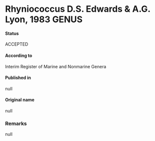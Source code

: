 # Rhyniococcus D.S. Edwards & A.G. Lyon, 1983 GENUS

#### Status
ACCEPTED

#### According to
Interim Register of Marine and Nonmarine Genera

#### Published in
null

#### Original name
null

### Remarks
null
